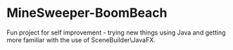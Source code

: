 # MineSweeper-BoomBeach

Fun project for self improvement - trying new things using Java and getting more familiar with the use of SceneBuilder\JavaFX.
